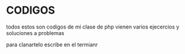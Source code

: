 # CODIGOS 

todos estos son codigos de mi clase de php  vienen varios ejecercios y soluciones a problemas 


para clanartelo escribe en el termianr 